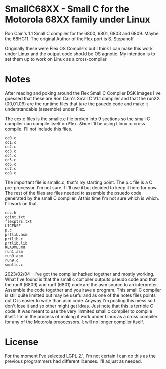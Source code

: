 # SmallC68XX - Small C for the Motorola 68XX family under Linux 

Ron Cain's 1.1 Small C compiler for the 6800, 6801, 6803 and 6809. Maybe the 68HC11. The original Author of the Flex port is S. Stepanoff

Originally these were Flex OS Compilers but I think I can make this work under Linux and the output code should be OS agnotic. My intention is to set them up to work on Linux as a cross-compiler.

# Notes

After reading and poking around the Flex Small C Compiler DSK images I've guessed that these are Ron Cain's Small C V1.1 compiler and that the runXX (00,01,09) are the runtime files that take the psuedo code and make it understandable (assemble) under Flex.

The ccx.c files is the smallc.c file broken into 9 sections so the small C compiler can compile itself on Flex. Since I'll be using Linux to cross compile. I'll not include this files.

```
cc0.c
cc1.c
cc2.c
cc3.c
cc4.c
cc5.c
cc6.c
cc7.c
cc8.c
```

The important file is smallc.c, that's my starting point. The p.c file is a C pre-processor. I'm not sure if I'll use it but decided to keep it here for now. The rest of the files are files needed to assemble the psuedo code generated by the small C compiler. At this time I'm not sure which is which. I'll work on that.

```
ccc.h
ccint.txt
flexptrs.txt
LICENSE
p.c
prtlib.asm
prtlib.c
prtlib.lib
README.md
run1.asm
run9.asm
run9.c
smallc.c
```

2023/02/04 - I've got the compiler hacked together and mostly working. What I've found is that the small c compiler outputs pseudo code and that the run9 (6809) and run1 (6801) code are the asm source to an interpreter. Assemble the code together and you have a program. This small C compiler is still quite limitted but may be useful and as one of the notes files points out C is easier to write than asm code. Anyway I'm posting this mess so I don't lose it and so other might get ideas. Just note that this is terrible C code. It was meant to use the very limmited small c compiler to compile itself. I'm in the process of making it work under Linux as a cross compiler for any of the Motorola preocessors. It will no longer compiler itself.

# License

For the moment I've selected LGPL 2.1, I'm not certain I can do this as the previous programmers had different licenses. I'll adjust as needed.
